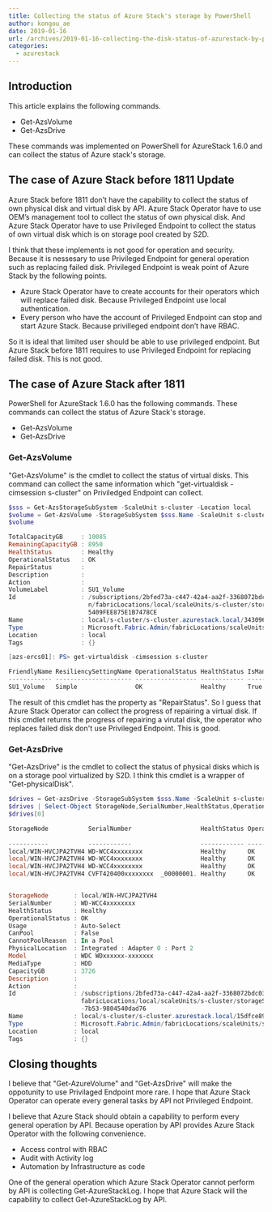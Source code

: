 ```yaml
---
title: Collecting the status of Azure Stack's storage by PowerShell
author: kongou_ae
date: 2019-01-16
url: /archives/2019-01-16-collecting-the-disk-status-of-azurestack-by-powershell-en
categories:
  - azurestack
---
```


## Introduction

This article explains the following commands. 

- Get-AzsVolume
- Get-AzsDrive

These commands was implemented on PowerShell for AzureStack 1.6.0 and can collect the status of Azure stack's storage.

## The case of Azure Stack before 1811 Update

Azure Stack before 1811 don’t have the capability to collect the status of own physical disk and virtual disk by API. Azure Stack Operator have to use OEM’s management tool to collect the status of own physical disk. And Azure Stack Operator have to use Privileged Endpoint to collect the status of own virtual disk which is on storage pool created by S2D.

I think that these implements is not good for operation and security. Because it is nessesary to use Privileged Endpoint for general operation such as replacing failed disk. Privileged Endpoint is weak point of Azure Stack by the following points.

- Azure Stack Operator have to create accounts for their operators which will replace failed disk. Because Privileged Endpoint use local authentication.
- Every person who have the account of Privileged Endpoint can stop and start Azure Stack. Because privilleged endpoint don’t have RBAC.

So it is ideal that limited user should be able to use privileged endpoint. But Azure Stack before 1811 requires to use Privileged Endpoint for replacing failed disk. This is not good.

## The case of Azure Stack after 1811

PowerShell for AzureStack 1.6.0 has the following commands. These commands can collect the status of Azure Stack's storage.

- Get-AzsVolume
- Get-AzsDrive

### Get-AzsVolume 

"Get-AzsVolume" is the cmdlet to collect the status of virtual disks. This command can collect the same information which "get-virtualdisk -cimsession s-cluster" on Priviledged Endpoint can collect.

```powershell
$sss = Get-AzsStorageSubSystem -ScaleUnit s-cluster -Location local
$volume = Get-AzsVolume -StorageSubSystem $sss.Name -ScaleUnit s-cluster
$volume

TotalCapacityGB     : 10085
RemainingCapacityGB : 8950
HealthStatus        : Healthy
OperationalStatus   : OK
RepairStatus        : 
Description         : 
Action              : 
VolumeLabel         : SU1_Volume
Id                  : /subscriptions/2bfed73a-c447-42a4-aa2f-3368072bdc03/resourceGroups/System.local/providers/Microsoft.Fabric.Admi
                      n/fabricLocations/local/scaleUnits/s-cluster/storageSubSystems/s-cluster.azurestack.local/volumes/343096BFD0F23
                      5409FEE875E1B7478CE
Name                : local/s-cluster/s-cluster.azurestack.local/343096BFD0F235409FEE875E1B7478CE
Type                : Microsoft.Fabric.Admin/fabricLocations/scaleUnits/storageSubSystems/volumes
Location            : local
Tags                : {}
```

```powershell
[azs-ercs01]: PS> get-virtualdisk -cimsession s-cluster

FriendlyName ResiliencySettingName OperationalStatus HealthStatus IsManualAttach    Size PSComputerName
------------ --------------------- ----------------- ------------ --------------    ---- --------------
SU1_Volume   Simple                OK                Healthy      True           9.85 TB s-cluster     
```

The result of this cmdlet has the property as "RepairStatus". So I guess that Azure Stack Operator can collect the progress of repairing a virtual disk. If this cmdlet returns the progress of repairing a virutal disk, the operator who replaces failed disk don't use Privileged Endpoint. This is good.

### Get-AzsDrive

"Get-AzsDrive" is the cmdlet to collect the status of physical disks which is on a storage pool virtualized by S2D. I think this cmdlet is a wrapper of "Get-physicalDisk".

```powershell
$drives = Get-azsDrive -StorageSubSystem $sss.Name -ScaleUnit s-cluster
$drives | Select-Object StorageNode,SerialNumber,HealthStatus,OperationalStatus,PhysicalLocation,MediaType,CapacityGB | ft -AutoSize
$drives[0]

StorageNode           SerialNumber                   HealthStatus OperationalStatus PhysicalLocation                MediaType Capacit
                                                                                                                                  yGB
-----------           ------------                   ------------ ----------------- ----------------                --------- -------
local/WIN-HVCJPA2TVH4 WD-WCC4xxxxxxxx                Healthy      OK                Integrated : Adapter 0 : Port 2 HDD          3726
local/WIN-HVCJPA2TVH4 WD-WCC4xxxxxxxx                Healthy      OK                Integrated : Adapter 1 : Port 0 HDD          3726
local/WIN-HVCJPA2TVH4 WD-WCC4xxxxxxxx                Healthy      OK                Integrated : Adapter 0 : Port 3 HDD          3726
local/WIN-HVCJPA2TVH4 CVFT420400xxxxxxxx  _00000001. Healthy      OK                PCI Slot 7 : Adapter 2          SSD           745


StorageNode       : local/WIN-HVCJPA2TVH4
SerialNumber      : WD-WCC4xxxxxxxx
HealthStatus      : Healthy
OperationalStatus : OK
Usage             : Auto-Select
CanPool           : False
CannotPoolReason  : In a Pool
PhysicalLocation  : Integrated : Adapter 0 : Port 2
Model             : WDC WDxxxxxx-xxxxxxx
MediaType         : HDD
CapacityGB        : 3726
Description       : 
Action            : 
Id                : /subscriptions/2bfed73a-c447-42a4-aa2f-3368072bdc03/resourceGroups/System.local/providers/Microsoft.Fabric.Admin/
                    fabricLocations/local/scaleUnits/s-cluster/storageSubSystems/s-cluster.azurestack.local/drives/15dfce89-0731-3906
                    -7b53-9804540dad76
Name              : local/s-cluster/s-cluster.azurestack.local/15dfce89-0731-3906-7b53-9804540dad76
Type              : Microsoft.Fabric.Admin/fabricLocations/scaleUnits/storageSubSystems/drives
Location          : local
Tags              : {}
```

## Closing thoughts

I believe that "Get-AzureVolume" and "Get-AzsDrive" will make the oppotunity to use Privilaged Endpoint more rare. I hope that  Azure Stack Operator can operate every general tasks by API not Privileged Endpoint. 

I believe that Azure Stack should obtain a capability to perform every general operation by API. Because operation by API provides Azure Stack Operator with the following convenience.

- Access control with RBAC
- Audit with Activity log
- Automation by Infrastructure as code

One of the general operation which Azure Stack Operator cannot perform by API is collecting Get-AzureStackLog. I hope that Azure Stack will the capability to collect Get-AzureStackLog by API.
